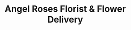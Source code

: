 ---
title: "Angel Roses Florist & Flower Delivery"
url: /durham/angel-roses-florist-und-flower-delivery/
shop: Blumen
---
